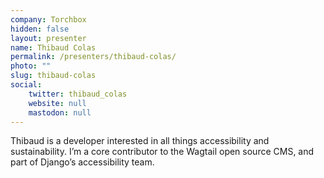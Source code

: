 ```yaml
---
company: Torchbox
hidden: false
layout: presenter
name: Thibaud Colas
permalink: /presenters/thibaud-colas/
photo: ""
slug: thibaud-colas
social:
    twitter: thibaud_colas
    website: null
    mastodon: null
---
```


Thibaud is a developer interested in all things accessibility and sustainability. I’m a core contributor to the Wagtail open source CMS, and part of Django’s accessibility team.
